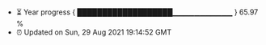 - ⏳ Year progress { ███████████████████▁▁▁▁▁▁▁▁▁▁▁ } 65.97 %
- ⏰ Updated on Sun, 29 Aug 2021 19:14:52 GMT


